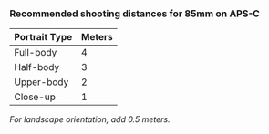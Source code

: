 ### Recommended shooting distances for 85mm on APS-C

| Portrait Type | Meters |
|---------------|--------|
| Full-body | 4 |
| Half-body | 3 |
| Upper-body | 2 |
| Close-up | 1 |

*For landscape orientation, add 0.5 meters.*